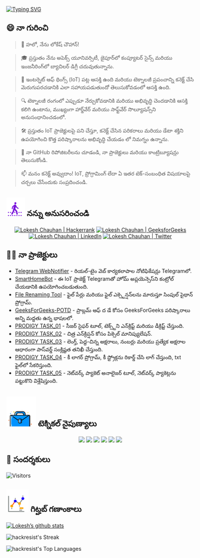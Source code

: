 [![Typing SVG](https://readme-typing-svg.demolab.com?font=Fira+Code&pause=1000&center=true&vCenter=true&width=735&lines=%F0%9F%91%8B%E0%B0%B9%E0%B0%B2%E0%B1%8B+%E0%B0%B8%E0%B0%82%E0%B0%A6%E0%B0%B0%E0%B1%8D%E0%B0%B6%E0%B0%95%E0%B1%81%E0%B0%B2%E0%B1%81.+%E0%B0%87%E0%B0%95%E0%B1%8D%E0%B0%95%E0%B0%A1%E0%B0%95%E0%B1%81+%E0%B0%B8%E0%B1%8D%E0%B0%B5%E0%B0%BE%E0%B0%97%E0%B0%A4%E0%B0%82!%F0%9F%91%8B;%F0%9F%9A%80+%E0%B0%AE%E0%B0%A8%E0%B0%82+%E0%B0%95%E0%B0%B2%E0%B0%BF%E0%B0%B8%E0%B0%BF+%E0%B0%97%E0%B1%8A%E0%B0%AA%E0%B1%8D%E0%B0%AA%E0%B0%A6%E0%B0%A8%E0%B0%82+%E0%B0%B8%E0%B1%83%E0%B0%B7%E0%B1%8D%E0%B0%9F%E0%B0%BF%E0%B0%A6%E0%B1%8D%E0%B0%A6%E0%B0%BE%E0%B0%82!+%F0%9F%9A%80;%E2%9C%A8%E0%B0%B8%E0%B0%BE%E0%B0%82%E0%B0%95%E0%B1%87%E0%B0%A4%E0%B0%BF%E0%B0%95+%E0%B0%AA%E0%B1%8D%E0%B0%B0%E0%B0%AA%E0%B0%82%E0%B0%9A%E0%B0%82%E0%B0%B2%E0%B1%8B+%E0%B0%AE%E0%B0%B0%E0%B0%BF%E0%B0%AF%E0%B1%81+%E0%B0%A6%E0%B0%BE%E0%B0%A8%E0%B0%BF+%E0%B0%AA%E0%B0%B0%E0%B0%BF%E0%B0%A7%E0%B0%BF%E0%B0%95%E0%B0%BF+%E0%B0%AE%E0%B0%BF%E0%B0%82%E0%B0%9A%E0%B0%BF.+%E2%9C%A8)](https://git.io/typing-svg)

## 😄 నా గురించి
> 👋 హలో, నేను లోకేష్ చౌహాన్!

> 🎓 ప్రస్తుతం నేను అపెక్స్ యూనివర్సిటీ, జైపూర్‌లో కంప్యూటర్ సైన్స్ మరియు ఇంజనీరింగ్‌లో బ్యాచిలర్ డిగ్రీ చదువుతున్నాను.

> 🌟 ఇంటర్నెట్ ఆఫ్ థింగ్స్ (IoT) పట్ల ఆసక్తి ఉంది మరియు టెక్నాలజీ ప్రపంచాన్ని కనెక్ట్ చేసి మెరుగుపరచడానికి ఎలా సహాయపడుతుందో తెలుసుకోవడంలో ఆసక్తి ఉంది.

> 🔍 టెక్నాలజీ రంగంలో ఎప్పుడూ నేర్చుకోవడానికి మరియు అభివృద్ధి చెందడానికి ఆసక్తి కలిగి ఉంటాను, ముఖ్యంగా హార్డ్‌వేర్ మరియు సాఫ్ట్‌వేర్ సొల్యూషన్స్‌ని అనుసంధానించడంలో.

> 🛠 ప్రస్తుతం IoT ప్రాజెక్టులపై పని చేస్తూ, కనెక్ట్ చేసిన పరికరాలు మరియు డేటా శక్తిని ఉపయోగించి కొత్త పరిష్కారాలను అభివృద్ధి చేయడం లో నిమగ్నం ఉన్నాను.

> 🔭 నా GitHub రిపోజిటరీలను చూడండి, నా ప్రాజెక్టులు మరియు కాంట్రిబ్యూషన్లు తెలుసుకోండి.

> 📫 మనం కనెక్ట్ అవ్వుదాం! IoT, ప్రోగ్రామింగ్ లేదా ఏ ఇతర టెక్-సంబంధిత విషయాలపై చర్చలు చేసేందుకు సంప్రదించండి.

<!--
<p align="center">
  <a href="https://www.linkedin.com/in/lokeshchauhanapex/"><img src="https://img.shields.io/badge/Linkedin-10000?style=plastic&logo=LinkedIn&logoColor=FFFFFF&labelColor=2A79D7&color=2A79D7" alt="Lokesh Chauhan | LinkedIn"/></a>
  -->
  
## ![Follow Me](/icon/follow.svg) నన్ను అనుసరించండి
<p>
<p align="center">
    <a href="https://www.hackerrank.com/profile/lokeshchauhan"><img src="https://img.shields.io/badge/Hackerrank-100000?style=plastic&logo=hackerrank&logoColor=FFFFFF&labelColor=42BA3D&color=0EA608" alt="Lokesh Chauhan | Hackerrank"/></a>
    <a href="https://auth.geeksforgeeks.org/user/lokeshchauhan"><img src="https://img.shields.io/badge/GeeksforGeeks-100000?style=plastic&logo=geeksforgeeks&logoColor=FFFFFF&labelColor=42BA3D&color=23891F" alt="Lokesh Chauhan | GeeksforGeeks"/></a>
  <a href="https://www.linkedin.com/in/lokeshchauhanapex/"><img src="https://img.shields.io/badge/Linkedin-10000?style=plastic&logo=LinkedIn&logoColor=FFFFFF&labelColor=2A79D7&color=2A79D7" alt="Lokesh Chauhan | LinkedIn"/></a>
<a href="https://x.com/dev_lokesh_"><img src="https://img.shields.io/badge/Twitter-100000?style=plastic&logo=x&logoColor=ffffff&labelColor=000000&color=0e1525" alt="Lokesh Chauhan | Twitter"/>
    </a>
</p>

## 👨‍💻 నా ప్రాజెక్టులు
* [Telegram WebNotifier](https://github.com/HackResist/Telegram_WebNotifier) - రియల్-టైం వెబ్ కార్యకలాపాల నోటిఫికేషన్లు Telegramలో.
* [SmartHomeBot](https://github.com/HackResist/SmartHomeBot) - ఈ IoT ప్రాజెక్ట్ Telegramతో హోమ్ అప్లయెన్సెస్‌ని కంట్రోల్ చేయడానికి ఉపయోగించబడుతుంది.
* [File Renaming Tool](https://github.com/HackResist/File-Renaming-Tool) - ఫైల్ పేర్లు మరియు ఫైల్ ఎక్స్టెన్షన్‌లను మారుస్తూ సింపుల్ పైథాన్ ప్రోగ్రామ్.
* [GeeksForGeeks-POTD](https://github.com/HackResist/GeeksForGeeks-POTD) - ప్రాబ్లమ్ ఆఫ్ ద డే కోసం GeeksForGeeks పరిష్కారాలు అన్ని మద్దతు ఉన్న భాషలలో.
* [PRODIGY TASK_01](https://github.com/HackResist/PRODIGY_CS_01) - సీజర్ సైఫర్ టూల్, టెక్స్ట్‌ని ఎన్‌క్రిప్ట్ మరియు డీక్రిప్ట్ చేస్తుంది.
* [PRODIGY TASK_02](https://github.com/HackResist/PRODIGY_CS_02) - చిత్ర ఎన్‌క్రిప్షన్ కోసం పిక్సెల్ మానిప్యులేషన్.
* [PRODIGY TASK_03](https://github.com/HackResist/PRODIGY_CS_03) - లెంగ్త్, పెద్ద-చిన్న అక్షరాలు, నంబర్లు మరియు ప్రత్యేక అక్షరాల ఆధారంగా పాస్‌వర్డ్ సంక్లిష్టత తనిఖీ చేస్తుంది.
* [PRODIGY TASK_04](https://github.com/HackResist/PRODIGY_CS_04) - కీ లాగర్ ప్రోగ్రామ్, కీ స్ట్రోక్లను రికార్డ్ చేసి లాగ్ చేస్తుంది, txt ఫైల్‌లో సేకరిస్తుంది.
* [PRODIGY TASK_05](https://github.com/HackResist/PRODIGY_CS_05) - నెట్‌వర్క్ ప్యాకెట్ అనాలైజర్ టూల్, నెట్‌వర్క్ ప్యాకెట్లను పట్టుకొని విశ్లేషిస్తుంది.

## ![Technical Skills](/icon/Skill.svg) టెక్నికల్ నైపుణ్యాలు
<p align="center">
  <a href="https://www.open-std.org/JTC1/SC22/WG14/">
    <img src="https://skillicons.dev/icons?i=c" /></a>
 <a href=https://www.oracle.com/java/">
    <img src="https://skillicons.dev/icons?i=java" /></a>
 <a href="https://isocpp.org/">
    <img src="https://skillicons.dev/icons?i=cpp" /></a>
<a href="https://www.python.org/">
    <img src="https://skillicons.dev/icons?i=py" /></a>
<a href="https://www.gnu.org/software/bash/">
    <img src="https://skillicons.dev/icons?i=bash" /></a>
  <a href="https://ecma-international.org/publications-and-standards/standards/ecma-262/">
    <img src="https://skillicons.dev/icons?i=js" /></a>
</p>

## 👀 సందర్శకులు
![Visitors](https://moe-counter.glitch.me/get/@HackResist?theme=rule34)

## ![Github Stats](/icon/graph.svg) గిట్హబ్ గణాంకాలు
[![Lokesh’s github stats](https://github-readme-stats.vercel.app/api?username=HackResist&show_icons=true&theme=dark&count_private=true)](https://github.com/HackResist)

 ![hackresist's Streak](https://github-readme-streak-stats.herokuapp.com/?user=hackresist&theme=cobalt&hide_border=false)

  ![hackresist's Top Languages](https://github-readme-stats.vercel.app/api/top-langs/?username=hackresist&theme=cobalt&show_icons=true&hide_border=false&layout=compact)
